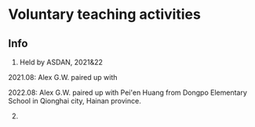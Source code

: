 # Voluntary teaching activities

## Info

1. Held by ASDAN, 2021&22

2021.08: Alex G.W. paired up with

2022.08: Alex G.W. paired up with Pei'en Huang from Dongpo Elementary School in Qionghai city, Hainan province.

2. 
